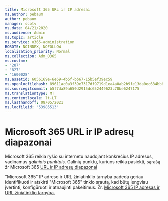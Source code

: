 ```yaml
---
title: Microsoft 365 URL ir IP adresai
ms.author: pebaum
author: pebaum
manager: scotv
ms.date: 04/21/2020
ms.audience: Admin
ms.topic: article
ms.service: o365-administration
ROBOTS: NOINDEX, NOFOLLOW
localization_priority: Normal
ms.collection: Adm_O365
ms.custom:
- "287"
- "827"
- "1600028"
ms.assetid: 6056169e-6e69-4b5f-bb67-15b5ef39ec59
ms.openlocfilehash: 89611ac0a3f39e7317df9719d1ea4a0ab2b9fe13da0ec634bb83190870fe5874
ms.sourcegitcommit: b5f7da89a650d2915dc652449623c78be6247175
ms.translationtype: MT
ms.contentlocale: lt-LT
ms.lasthandoff: 08/05/2021
ms.locfileid: "53985513"
---
```

# <a name="microsoft-365-urls-and-ip-address-ranges"></a>Microsoft 365 URL ir IP adresų diapazonai

Microsoft 365 reikia ryšio su internetu naudojant konkrečius IP adresus, vadinamus *galiniais punktais*.
Galinių punktų, kuriuos reikia pasiekti, sąrašą žr Microsoft 365 [URL ir IP adresų diapazonai](https://docs.microsoft.com/office365/enterprise/urls-and-ip-address-ranges) 

"Microsoft 365" IP adreso ir URL žiniatinklio tarnyba padeda geriau identifikuoti ir atskirti "Microsoft 365" tinklo srautą, kad būtų lengviau įvertinti, konfigūruoti ir atnaujinti pakeitimus. Žr. [Microsoft 365 IP adresas ir URL žiniatinklio tarnyba.](https://docs.microsoft.com/office365/enterprise/office-365-ip-web-service)